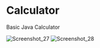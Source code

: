# Calculator
Basic Java Calculator



![Screenshot_27](https://user-images.githubusercontent.com/83451836/117629446-cd735d80-b197-11eb-8cb6-b0dc59a9aa4a.jpg)
![Screenshot_28](https://user-images.githubusercontent.com/83451836/117629450-cea48a80-b197-11eb-9d04-be62405c50bb.jpg)

